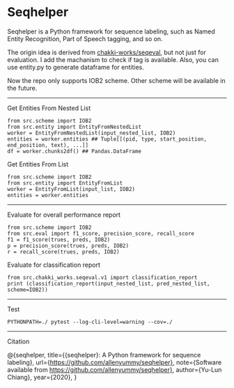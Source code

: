 # Seqhelper

Seqhelper is a Python framework for sequence labeling, such as Named Entity Recognition, Part of Speech tagging, and so on.

The origin idea is derived from [chakki-works/seqeval](https://github.com/chakki-works/seqeval), but not just for evaluation.
I add the machanism to check if tag is available. Also, you can use entity.py to generate dataframe for entities.

Now the repo only supports IOB2 scheme. Other scheme will be available in the future.

---
Get Entities From Nested List
```
from src.scheme import IOB2
from src.entity import EntityFromNestedList
worker = EntityFromNestedList(input_nested_list, IOB2)
entities = worker.entities ## Tuple[[(pid, type, start_position, end_position, text), ...]]
df = worker.chunks2df() ## Pandas.DataFrame
```
Get Entities From List
```
from src.scheme import IOB2
from src.entity import EntityFromList
worker = EntityFromList(input_list, IOB2)
entities = worker.entities
```
---
Evaluate for overall performance report
```
from src.scheme import IOB2
from src.eval import f1_score, precision_score, recall_score
f1 = f1_score(trues, preds, IOB2)
p = precision_score(trues, preds, IOB2)
r = recall_score(trues, preds, IOB2)
```
Evaluate for classification report
```
from src.chakki_works.seqeval.v1 import classification_report
print (classification_report(input_nested_list, pred_nested_list, scheme=IOB2))
```
---
Test
```
PYTHONPATH=./ pytest --log-cli-level=warning --cov=./  
```
---
Citation

@{seqhelper,
  title={{seqhelper}: A Python framework for sequence labeling},
  url={https://github.com/allenyummy/seqhelper},
  note={Software available from https://github.com/allenyummy/seqhelper},
  author={Yu-Lun Chiang},
  year={2020},
}
